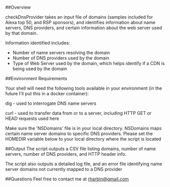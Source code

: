 ##Overview

checkDnsProvider takes an input file of domains (samples included for Alexa top 50, and RSP sponsors), and identifies information about name servers, DNS providers, and certain information about the web server used by that domain.  

Information identified includes:
- Number of name servers resolving the domain
- Number of DNS providers used by the domain
- Type of Web Server used by the domain, which helps identify if a CDN is being used by the domain

##Environment Requirements

Your shell will need the following tools available in your environment (in the future I'll put this in a docker container):

  dig  - used to interrogate DNS name servers
  
  curl - used to transfer data from or to a server, including HTTP GET or HEAD requests used here

Make sure the 'NSDomains' file is in your local directory.  NSDomains maps certain name server domains to specific DNS providers.  Please set the HOMEDIR variable below to your local directory where the script is located

##Output
The script outputs a CSV file listing domains, number of name servers, number of DNS providers, and HTTP header info. 

The script also outputs a detailed log file, and an error file identifying name server domains not currently mapped to a DNS provider

##Questions
Feel free to contact me at rharbin@gmail.com
